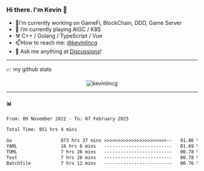 ### Hi there. I'm Kevin 👋

- 🔭I’m currently working on GameFi, BlockChain, DDD, Game Server
- 🌱 I’m currently playing AIGC / K8S
-   :hammer_and_pick: C++ / Golang / TypeScript / Vue
- 📫How to reach me: [@kevinlincg](https://twitter.com/kevinlincg) 
-   :thought_balloon: Ask me anything at [Discussions](https://github.com/kevinlincg/kevinlincg/issues/new)!

---

📈 my github stats

<p align="center"> <img src="https://github-readme-stats-ouuan.vercel.app/api?username=kevinlincg&theme=dark&show_icons=true&count_private=true" alt="kevinlincg" />

---

#### :bar_chart: 

<!--START_SECTION:waka-->

```txt
From: 09 November 2022 - To: 07 February 2025

Total Time: 951 hrs 4 mins

Go                  873 hrs 37 mins >>>>>>>>>>>>>>>>>>>>>>>--   91.86 %
YAML                16 hrs 6 mins   -------------------------   01.69 %
TOML                7 hrs 26 mins   -------------------------   00.78 %
Text                7 hrs 26 mins   -------------------------   00.78 %
Batchfile           7 hrs 12 mins   -------------------------   00.76 %
```

<!--END_SECTION:waka-->
